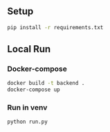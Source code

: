 ## Setup

```bash
pip install -r requirements.txt
```
## Local Run
### Docker-compose
```bash
docker build -t backend .
docker-compose up
```

### Run in venv
```
python run.py
```
